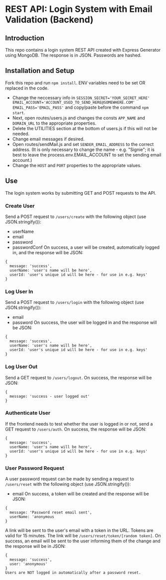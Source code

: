 # REST API: Login System with Email Validation (Backend)

## Introduction
This repo contains a login system REST API created with Express Generator using MongoDB. The response is in JSON. Passwords are hashed.

## Installation and Setup
Fork this repo and run `npm install`. ENV variables need to be set OR replaced in the code. 
* Change the neccessary info in `SESSION_SECRET='YOUR_SECRET_HERE' EMAIL_ACCOUNT='ACCOUNT_USED_TO_SEND_HERE@SOMEWHERE.COM' EMAIL_PASS='EMAIL_PASS'` and copy/paste before the command `npm start`. 
* Next, open routes/users.js and changes the consts `APP_NAME` and `DOMAIN_URL` to the appropriate properties. 
* Delete the UTILITIES section at the bottom of users.js if this will not be needed.
* Change email messages if desired.
* Open routes/sendMail.js and set `SENDER_EMAIL_ADDRESS` to the correct address. (It is only necessary to change the name - e.g. "Signie"; it is best to leave the process.env.EMAIL_ACCOUNT to set the sending email account.)
* Change the `HOST` and `PORT` properties to the appropriate values.

## Use
The login system works by submitting GET and POST requests to the API.

### Create User
Send a POST request to `/users/create` with the following object (use JSON.stringify()):
* userName
* email
* password
* passwordConf
On success, a user will be created, automatically logged in, and the response will be JSON: 
```
{
  message: 'success',
  userName: 'user's name will be here',
  userId: 'user's unique id will be here - for use in e.g. keys'
}
```

### Log User In
Send a POST request to `/users/login` with the following object (use JSON.stringify()):
* email
* password
On success, the user will be logged in and the response will be JSON:
```
{
  message: 'success',
  userName: 'user's name will be here',
  userId: 'user's unique id will be here - for use in e.g. keys'
}
```

### Log User Out
Send a GET request to `/users/logout`. On success, the response will be JSON:
```
{
  message: 'success - user logged out'
}
```

### Authenticate User
If the frontend needs to test whether the user is logged in or not, send a GET request to `/users/auth`. On success, the response will be JSON:
```
{
  message: 'success',
  userName: 'user's name will be here',
  userId: 'user's unique id will be here - for use in e.g. keys'
}
```

### User Password Request
A user password request can be made by sending a request to `/users/reset` with the following object (use JSON.stringify()):
* email
On success, a token will be created and the response will be JSON:
```
{
  message: 'Password reset email sent',
  userName: 'anonymous
}
```
A link will be sent to the user's email with a token in the URL. Tokens are valid for 15 minutes. The link will be `/users/reset/token/[random token]`. On success, an email will be sent to the user informing them of the change and the response will be in JSON:
```
{
  message: 'success',
  user: 'anonymous'
}
Users are NOT logged in automatically after a password reset.


